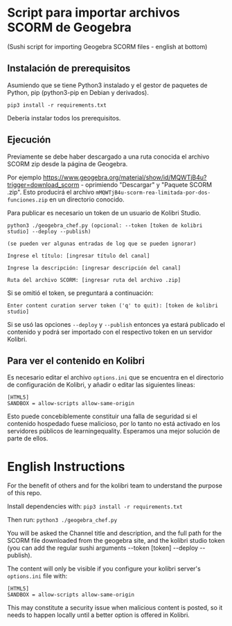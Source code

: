 Script para importar archivos SCORM de Geogebra
===============================================

(Sushi script for importing Geogebra SCORM files - english at bottom)

## Instalación de prerequisitos

Asumiendo que se tiene Python3 instalado y el gestor de paquetes de Python, pip (python3-pip en Debian y derivados).

    pip3 install -r requirements.txt

Debería instalar todos los prerequisitos.

## Ejecución

Previamente se debe haber descargado a una ruta conocida el archivo SCORM zip desde la página de Geogebra.

Por ejemplo https://www.geogebra.org/material/show/id/MQWTjB4u?trigger=download_scorm - oprimiendo "Descargar" y "Paquete SCORM .zip". Esto producirá el archivo `mMQWTjB4u-scorm-rea-limitada-por-dos-funciones.zip` en un directorio conocido.

Para publicar es necesario un token de un usuario de Kolibri Studio.

    python3 ./geogebra_chef.py (opcional: --token [token de kolibri studio] --deploy --publish)
     
    (se pueden ver algunas entradas de log que se pueden ignorar)
    
    Ingrese el título: [ingresar título del canal]
    
    Ingrese la descripción: [ingresar descripción del canal]
    
    Ruta del archivo SCORM: [ingresar ruta del archivo .zip]

Si se omitió el token, se preguntará a continuación:

    Enter content curation server token ('q' to quit): [token de kolibri studio]

Si se usó las opciones `--deploy` y `--publish` entonces ya estará publicado el contenido y podrá ser importado con el respectivo token en un servidor Kolibri.

## Para ver el contenido en Kolibri

Es necesario editar el archivo `options.ini` que se encuentra en el directorio de configuración de Kolibri, y añadir o editar las siguientes líneas:

    [HTML5] 
    SANDBOX = allow-scripts allow-same-origin

Esto puede concebiblemente constituir una falla de seguridad si el contenido hospedado fuese malicioso, por lo tanto no está activado en los servidores públicos de learningequality. Esperamos una mejor solución de parte de ellos.

# English Instructions

For the benefit of others and for the kolibri team to understand the purpose of this repo.

Install dependencies with: `pip3 install -r requirements.txt`

Then run: `python3 ./geogebra_chef.py`

You will be asked the Channel title and description, and the full path for the SCORM file downloaded from the geogebra site, and the kolibri studio token (you can add the regular sushi arguments --token [token] --deploy --publish).

The content will only be visible if you configure your kolibri server's `options.ini` file with:

    [HTML5] 
    SANDBOX = allow-scripts allow-same-origin

This may constitute a security issue when malicious content is posted, so it needs to happen locally until a better option is offered in Kolibri.
